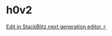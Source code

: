 # h0v2

[Edit in StackBlitz next generation editor ⚡️](https://stackblitz.com/~/github.com/richardarbelaez/h0v2)